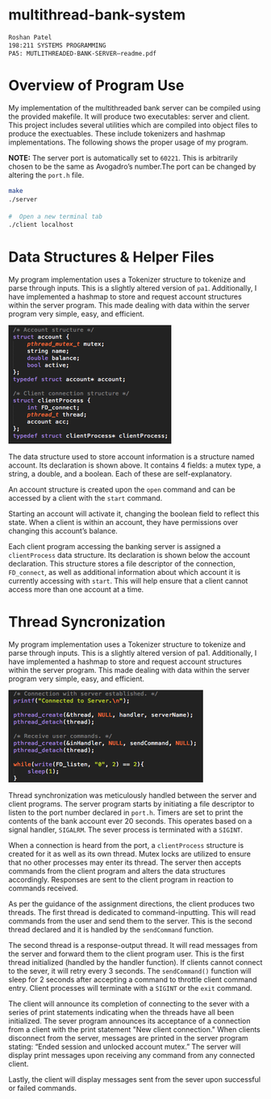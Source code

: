 # multithread-bank-system

    Roshan Patel
    198:211 SYSTEMS PROGRAMMING
    PA5: MUTLITHREADED-BANK-SERVER–readme.pdf

# Overview of Program Use

My implementation of the multithreaded bank server can be compiled using the provided makefile. It will produce two executables: server and client. This project includes several utilities which are compiled into object files to produce the exectuables. These include tokenizers and hashmap implementations. The following shows the proper usage of my program. 

__NOTE:__ The server port is automatically set to `60221`. This is arbitrarily chosen to be the same as Avogadro’s number.The port can be changed by altering the `port.h` file. 

```sh
make
./server

#  Open a new terminal tab 
./client localhost
```

# Data Structures & Helper Files

My program implementation uses a Tokenizer structure to tokenize and parse through inputs. This is a slightly altered version of `pa1`. Additionally, I have implemented a hashmap to store and request account structures within the server program. This made dealing with data within the server program very simple, easy, and efficient.

![image1](/assets/images/image1.png)

The data structure used to store account information is a structure named account. Its declaration is shown above. It contains 4 fields: a mutex type, a string, a double, and a boolean. Each of these are self-explanatory. 

An account structure is created upon the `open` command and can be accessed by a client with the `start` command. 

Starting an account will activate it, changing the boolean field to reflect this state. When a client is within an account, they have permissions over  changing this account’s balance. 

Each client program accessing the banking  server is assigned a `clientProcess` data  structure. Its declaration is shown below the account declaration. This structure stores a file descriptor of the connection, `FD_connect`, as well as additional information about which account it is  currently accessing with `start`. This will help ensure that a client cannot access more than one account at a time.


# Thread Syncronization

My program implementation uses a Tokenizer structure to tokenize and parse through inputs. This is a slightly altered version of pa1. Additionally, I have implemented a hashmap to store  and request account structures within the server program. This made dealing with data within  the server program very simple, easy, and efficient.

![image2](/assets/images/image2.png)

Thread synchronization was meticulously handled between the server and client programs. The server program starts by initiating a file descriptor to listen to the port number declared in `port.h`. Timers are set to print the contents of the bank account ever 20 seconds. This operates based on a signal handler, `SIGALRM`. The sever process is terminated with a `SIGINT`. 

When a connection is heard from the port, a `clientProcess` structure is created for it as well as its own thread. Mutex locks are utilized to ensure that no other processes may enter its thread. The server then accepts commands from the client program and alters the data structures accordingly. Responses are sent to the client program in reaction to commands received. 

As per the guidance of the assignment directions, the client produces two threads. The first thread is dedicated to command-inputting. This will read commands from the user and send them to the server. This is the second thread declared and it is handled by the `sendCommand` function. 

The second thread is a response-output thread. It will read messages from the server and forward them to the client program user. This is the first thread initialized (handled by the handler function). If clients cannot connect to the sever, it will retry every 3 seconds. The `sendCommand()` function will sleep for 2 seconds after accepting a command to throttle client command entry. Client processes will terminate with a `SIGINT` or the `exit` command. 

The client will announce its completion of connecting to the sever with a series of print statements indicating when the threads have all been initialized. The sever program announces its acceptance of a connection from a client with the print statement "New client connection." When clients disconnect from the server, messages are printed in the server program stating: “Ended session and unlocked account mutex.” The server will display print messages upon receiving any command from any connected client.

Lastly, the client will display messages sent  from the sever upon successful or failed commands.
